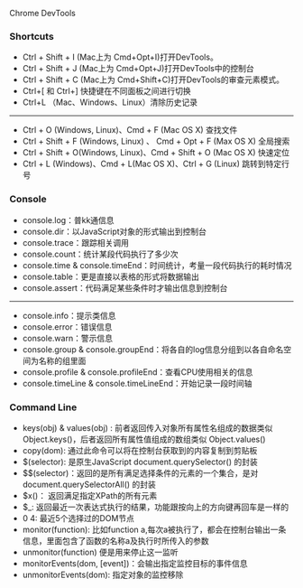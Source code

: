Chrome DevTools

### Shortcuts

* Ctrl + Shift + I (Mac上为 Cmd+Opt+I)打开DevTools。
* Ctrl + Shift + J (Mac上为 Cmd+Opt+J)打开DevTools中的控制台
* Ctrl + Shift + C (Mac上为 Cmd+Shift+C)打开DevTools的审查元素模式。
* Ctrl+[ 和 Ctrl+] 快捷键在不同面板之间进行切换
* Ctrl+L （Mac、Windows、Linux）清除历史记录
- - -
* Ctrl + O (Windows, Linux)、Cmd + F (Mac OS X) 查找文件
* Ctrl + Shift + F (Windows, Linux) 、 Cmd + Opt + F (Max OS X) 全局搜索
* Ctrl + Shift + O(Windows, Linux)、Cmd + Shift + O (Mac OS X) 快速定位
* Ctrl + L (Windows)、Cmd + L(Mac OS X)、Ctrl + G (Linux) 跳转到特定行号

### Console

* console.log：普kk通信息
* console.dir：以JavaScript对象的形式输出到控制台
* console.trace：跟踪相关调用
* console.count：统计某段代码执行了多少次
* console.time & console.timeEnd：时间统计，考量一段代码执行的耗时情况
* console.table：更是直接以表格的形式将数据输出
* console.assert：代码满足某些条件时才输出信息到控制台
- - -
* console.info：提示类信息
* console.error：错误信息
* console.warn：警示信息
* console.group & console.groupEnd：将各自的log信息分组到以各自命名空间为名称的组里面
* console.profile & console.profileEnd：查看CPU使用相关的信息
* console.timeLine & console.timeLineEnd：开始记录一段时间轴

### Command Line

* keys(obj) & values(obj) : 前者返回传入对象所有属性名组成的数据类似 Object.keys()，后者返回所有属性值组成的数组类似 Object.values()
* copy(dom): 通过此命令可以将在控制台获取到的内容复制到剪贴板
* $(selector): 是原生JavaScript document.querySelector() 的封装
* $$(selector)：返回的是所有满足选择条件的元素的一个集合，是对document.querySelectorAll() 的封装
* $x()： 返回满足指定XPath的所有元素
* $_: 返回最近一次表达式执行的结果，功能跟按向上的方向键再回车是一样的
* $0~$4: 最近5个选择过的DOM节点
* monitor(function): 比如function a,每次a被执行了，都会在控制台输出一条信息，里面包含了函数的名称a及执行时所传入的参数
* unmonitor(function) 便是用来停止这一监听
* monitorEvents(dom, [event])：会输出指定监控目标的事件信息
* unmonitorEvents(dom): 指定对象的监控移除
